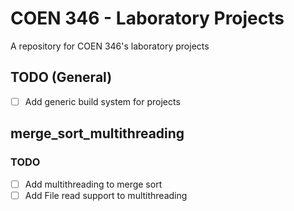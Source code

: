 # COEN 346 - Laboratory Projects
A repository for COEN 346's laboratory projects

## TODO (General)
- [ ] Add generic build system for projects

## merge_sort_multithreading
### TODO
- [ ] Add multithreading to merge sort
- [ ] Add File read support to multithreading